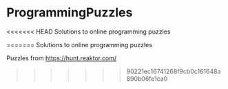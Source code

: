 # ProgrammingPuzzles
<<<<<<< HEAD
Solutions to online programming puzzles 

=======
Solutions to online programming puzzles

Puzzles from https://hunt.reaktor.com/
>>>>>>> 90221ec16741268f9cb0c161648a890b06fe1ca0
